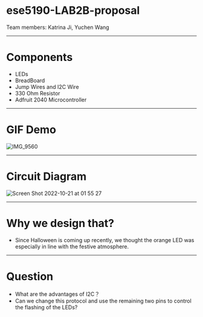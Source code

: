 # ese5190-LAB2B-proposal
Team members: Katrina Ji, Yuchen Wang

---
# Components
- LEDs
- BreadBoard
- Jump Wires and I2C Wire
- 330 Ohm Resistor
- Adfruit 2040 Microcontroller 

---
# GIF Demo

![IMG_9560](https://user-images.githubusercontent.com/105755054/197127548-be8c2474-be12-4744-9a43-4de7041ed1a0.GIF)

---
# Circuit Diagram 
![Screen Shot 2022-10-21 at 01 55 27](https://user-images.githubusercontent.com/105755054/197122977-882c0ded-c0b9-4f89-a97a-13723dabf946.png)

---
# Why we design that?
- Since Halloween is coming up recently, we thought the orange LED was especially in line with the festive atmosphere.

---
# Question
- What are the advantages of I2C？
- Can we change this protocol and use the remaining two pins to control the flashing of the LEDs?

